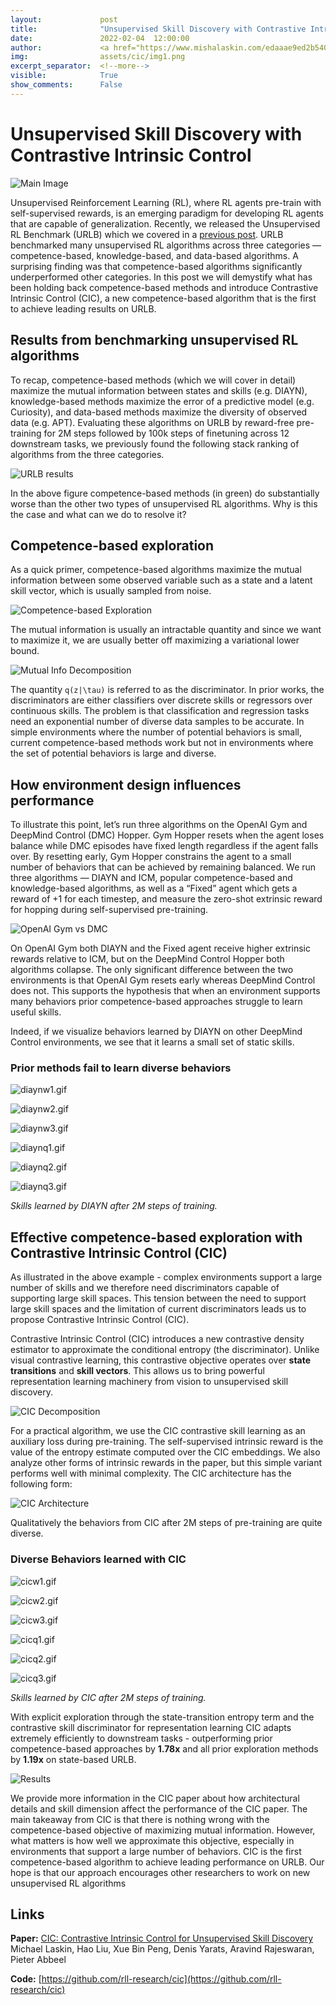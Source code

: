 ```yaml
---
layout:             post
title:              "Unsupervised Skill Discovery with Contrastive Intrinsic Control"
date:               2022-02-04  12:00:00
author:             <a href="https://www.mishalaskin.com/edaaae9ed2b54016a66a0e315a9c9f63">Misha Laskin</a> 
img:                assets/cic/img1.png
excerpt_separator:  <!--more-->
visible:            True
show_comments:      False
---
```


<!--
These are comments in HTML. The above header text is needed to format the
title, authors, etc. The "example_post" is an example representative image (not
GIF) that we use for each post for tweeting (see below as well) and for the
emails to subscribers. Please provide this image (and any other images and
GIFs) in the blog to the BAIR Blog editors directly.

The text directly below gets tweets to work. Please adjust according to your
post.

The `static/blog` directory is a location on the blog server which permanently
stores the images/GIFs in BAIR Blog posts. Each post has a subdirectory under
this for its images (titled `example_post` here, please change).

Keeping the post visbility as False will mean the post is only accessible if
you know the exact URL.

You can also turn on Disqus comments, but we recommend disabling this feature.
-->

<!-- twitter -->
<meta name="twitter:title" content="Unsupervised Skill Discovery with Contrastive Intrinsic Control">
<meta name="twitter:card" content="summary_large_image">
<meta name="twitter:image" content="https://bair.berkeley.edu/static/blog/cic/img1.png">

<meta name="keywords" content="unsupervised learning, reinforcement learning, skill discovery">
<meta name="description" content="Blog post about unsupervised skill discovery for reinforcement learning">
<meta name="author" content="Misha Laskin">

<!--
The actual text for the post content appears below.  Text will appear on the
homepage, i.e., https://bair.berkeley.edu/blog/ but we only show part of the
posts on the homepage. The rest is accessed via clicking 'Continue'. This is
enforced with the `more` excerpt separator.
-->

# Unsupervised Skill Discovery with Contrastive Intrinsic Control

![Main Image](https://bair.berkeley.edu/static/blog/cic/img1.png)

Unsupervised Reinforcement Learning (RL), where RL agents pre-train with self-supervised rewards, is an emerging paradigm for developing RL agents that are capable of generalization. Recently, we released the Unsupervised RL Benchmark (URLB) which we covered in a [previous post](https://bair.berkeley.edu/blog/2021/12/15/unsupervised-rl/). URLB benchmarked many unsupervised RL algorithms across three categories — competence-based, knowledge-based, and data-based algorithms. A surprising finding was that competence-based algorithms significantly underperformed other categories. In this post we will demystify what has been holding back competence-based methods and introduce Contrastive Intrinsic Control (CIC), a new competence-based algorithm that is the first to achieve leading results on URLB.

## Results from benchmarking unsupervised RL algorithms

To recap, competence-based methods (which we will cover in detail) maximize the mutual information between states and skills (e.g. DIAYN), knowledge-based methods maximize the error of a predictive model (e.g. Curiosity), and data-based methods maximize the diversity of observed data (e.g. APT). Evaluating these algorithms on URLB by reward-free pre-training for 2M steps followed by 100k steps of finetuning across 12 downstream tasks, we previously found the following stack ranking of algorithms from the three categories. 

![URLB results](https://bair.berkeley.edu/static/blog/cic/img2.png)

In the above figure competence-based methods (in green) do substantially worse than the other two types of unsupervised RL algorithms. Why is this the case and what can we do to resolve it?

## Competence-based exploration

As a quick primer, competence-based algorithms maximize the mutual information between some observed variable such as a state and a latent skill vector, which is usually sampled from noise.

![Competence-based Exploration](https://bair.berkeley.edu/static/blog/cic/img3.png)

The mutual information is usually an intractable quantity and since we want to maximize it, we are usually better off maximizing a variational lower bound.

![Mutual Info Decomposition](https://bair.berkeley.edu/static/blog/cic/img4.png)

The quantity `q(z|\tau)` is referred to as the discriminator. In prior works, the discriminators are either classifiers over discrete skills or regressors over continuous skills. The problem is that classification and regression tasks need an exponential number of diverse data samples to be accurate. In simple environments where the number of potential behaviors is small, current competence-based methods work but not in environments where the set of potential behaviors is large and diverse.

## How environment design influences performance

To illustrate this point, let’s run three algorithms on the OpenAI Gym and DeepMind Control (DMC) Hopper. Gym Hopper resets when the agent loses balance while DMC episodes have fixed length regardless if the agent falls over. By resetting early, Gym Hopper constrains the agent to a small number of behaviors that can be achieved by remaining balanced. We run three algorithms — DIAYN and ICM, popular competence-based and knowledge-based algorithms, as well as a “Fixed” agent which gets a reward of +1 for each timestep, and measure the zero-shot extrinsic reward for hopping during self-supervised pre-training.

![OpenAI Gym vs DMC](https://bair.berkeley.edu/static/blog/cic/img5.png)

On OpenAI Gym both DIAYN and the Fixed agent receive higher extrinsic rewards relative to ICM, but on the DeepMind Control Hopper both algorithms collapse. The only significant difference between the two environments is that OpenAI Gym resets early whereas DeepMind Control does not. This supports the hypothesis that when an environment supports many behaviors prior competence-based approaches struggle to learn useful skills. 

Indeed, if we visualize behaviors learned by DIAYN on other DeepMind Control environments, we see that it learns a small set of static skills.

### Prior methods fail to learn diverse behaviors

![diaynw1.gif](https://bair.berkeley.edu/static/blog/cic/diaynw1.gif)

![diaynw2.gif](https://bair.berkeley.edu/static/blog/cic/diaynw2.gif)

![diaynw3.gif](https://bair.berkeley.edu/static/blog/cic/diaynw3.gif)

![diaynq1.gif](https://bair.berkeley.edu/static/blog/cic/diaynq1.gif)

![diaynq2.gif](https://bair.berkeley.edu/static/blog/cic/diaynq2.gif)

![diaynq3.gif](https://bair.berkeley.edu/static/blog/cic/diaynq3.gif)

*Skills learned by DIAYN after 2M steps of training.*

## Effective competence-based exploration with Contrastive Intrinsic Control (CIC)

As illustrated in the above example - complex environments support a large number of skills and we therefore need discriminators capable of supporting large skill spaces. This tension between the need to support large skill spaces and the limitation of current discriminators leads us to propose Contrastive Intrinsic Control (CIC).

Contrastive Intrinsic Control (CIC) introduces a new contrastive density estimator to approximate the conditional entropy (the discriminator). Unlike visual contrastive learning, this contrastive objective operates over **state transitions** and **skill vectors**. This allows us to bring powerful representation learning machinery from vision to unsupervised skill discovery.

![CIC Decomposition](https://bair.berkeley.edu/static/blog/cic/img6.png)

For a practical algorithm, we use the CIC contrastive skill learning as an auxiliary loss during pre-training. The self-supervised intrinsic reward is the value of the entropy estimate computed over the CIC embeddings. We also analyze other forms of intrinsic rewards in the paper, but this simple variant performs well with minimal complexity. The CIC architecture has the following form:

![CIC Architecture](https://bair.berkeley.edu/static/blog/cic/img7.png)

Qualitatively the behaviors from CIC after 2M steps of pre-training are quite diverse.

### Diverse Behaviors learned with CIC

![cicw1.gif](https://bair.berkeley.edu/static/blog/cic/cicw1.gif)

![cicw2.gif](https://bair.berkeley.edu/static/blog/cic/cicw2.gif)

![cicw3.gif](https://bair.berkeley.edu/static/blog/cic/cicw3.gif)

![cicq1.gif](https://bair.berkeley.edu/static/blog/cic/cicq1.gif)

![cicq2.gif](https://bair.berkeley.edu/static/blog/cic/cicq2.gif)

![cicq3.gif](https://bair.berkeley.edu/static/blog/cic/cicq3.gif)

*Skills learned by CIC after 2M steps of training.*

With explicit exploration through the state-transition entropy term and the contrastive skill discriminator for representation learning CIC adapts extremely efficiently to downstream tasks - outperforming prior competence-based approaches by **1.78x** and all prior exploration methods by **1.19x** on state-based URLB.

![Results](https://bair.berkeley.edu/static/blog/cic/img8.png)

We provide more information in the CIC paper about how architectural details and skill dimension affect the performance of the CIC paper. The main takeaway from CIC is that there is nothing wrong with the competence-based objective of maximizing mutual information. However, what matters is how well we approximate this objective, especially in environments that support a large number of behaviors. CIC is the first competence-based algorithm to achieve leading performance on URLB. Our hope is that our approach encourages other researchers to work on new unsupervised RL algorithms

## Links

**Paper:** [CIC: Contrastive Intrinsic Control for Unsupervised Skill Discovery](https://arxiv.org/abs/2202.00161)
Michael Laskin, Hao Liu, Xue Bin Peng, Denis Yarats, Aravind Rajeswaran, Pieter Abbeel

**Code:** [https://github.com/rll-research/cic](https://github.com/rll-research/cic)
